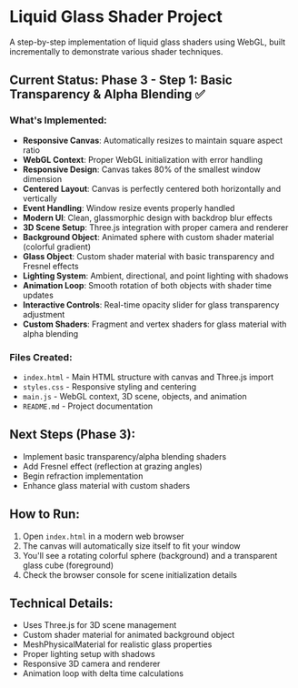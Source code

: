 # Liquid Glass Shader Project

A step-by-step implementation of liquid glass shaders using WebGL, built incrementally to demonstrate various shader techniques.

## Current Status: Phase 3 - Step 1: Basic Transparency & Alpha Blending ✅

### What's Implemented:
- **Responsive Canvas**: Automatically resizes to maintain square aspect ratio
- **WebGL Context**: Proper WebGL initialization with error handling
- **Responsive Design**: Canvas takes 80% of the smallest window dimension
- **Centered Layout**: Canvas is perfectly centered both horizontally and vertically
- **Event Handling**: Window resize events properly handled
- **Modern UI**: Clean, glassmorphic design with backdrop blur effects
- **3D Scene Setup**: Three.js integration with proper camera and renderer
- **Background Object**: Animated sphere with custom shader material (colorful gradient)
- **Glass Object**: Custom shader material with basic transparency and Fresnel effects
- **Lighting System**: Ambient, directional, and point lighting with shadows
- **Animation Loop**: Smooth rotation of both objects with shader time updates
- **Interactive Controls**: Real-time opacity slider for glass transparency adjustment
- **Custom Shaders**: Fragment and vertex shaders for glass material with alpha blending

### Files Created:
- `index.html` - Main HTML structure with canvas and Three.js import
- `styles.css` - Responsive styling and centering
- `main.js` - WebGL context, 3D scene, objects, and animation
- `README.md` - Project documentation

## Next Steps (Phase 3):
- Implement basic transparency/alpha blending shaders
- Add Fresnel effect (reflection at grazing angles)
- Begin refraction implementation
- Enhance glass material with custom shaders

## How to Run:
1. Open `index.html` in a modern web browser
2. The canvas will automatically size itself to fit your window
3. You'll see a rotating colorful sphere (background) and a transparent glass cube (foreground)
4. Check the browser console for scene initialization details

## Technical Details:
- Uses Three.js for 3D scene management
- Custom shader material for animated background object
- MeshPhysicalMaterial for realistic glass properties
- Proper lighting setup with shadows
- Responsive 3D camera and renderer
- Animation loop with delta time calculations 